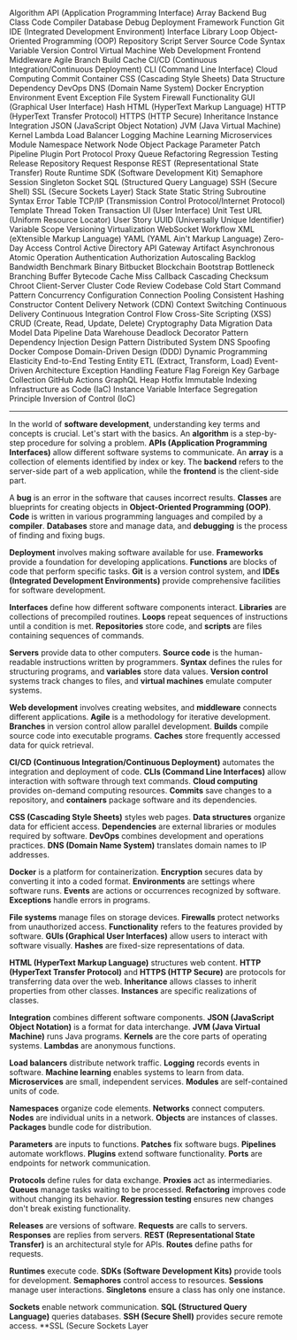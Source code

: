 Algorithm
API (Application Programming Interface)
Array
Backend
Bug
Class
Code
Compiler
Database
Debug
Deployment
Framework
Function
Git
IDE (Integrated Development Environment)
Interface
Library
Loop
Object-Oriented Programming (OOP)
Repository
Script
Server
Source Code
Syntax
Variable
Version Control
Virtual Machine
Web Development
Frontend
Middleware
Agile
Branch
Build
Cache
CI/CD (Continuous Integration/Continuous Deployment)
CLI (Command Line Interface)
Cloud Computing
Commit
Container
CSS (Cascading Style Sheets)
Data Structure
Dependency
DevOps
DNS (Domain Name System)
Docker
Encryption
Environment
Event
Exception
File System
Firewall
Functionality
GUI (Graphical User Interface)
Hash
HTML (HyperText Markup Language)
HTTP (HyperText Transfer Protocol)
HTTPS (HTTP Secure)
Inheritance
Instance
Integration
JSON (JavaScript Object Notation)
JVM (Java Virtual Machine)
Kernel
Lambda
Load Balancer
Logging
Machine Learning
Microservices
Module
Namespace
Network
Node
Object
Package
Parameter
Patch
Pipeline
Plugin
Port
Protocol
Proxy
Queue
Refactoring
Regression Testing
Release
Repository
Request
Response
REST (Representational State Transfer)
Route
Runtime
SDK (Software Development Kit)
Semaphore
Session
Singleton
Socket
SQL (Structured Query Language)
SSH (Secure Shell)
SSL (Secure Sockets Layer)
Stack
State
Static
String
Subroutine
Syntax Error
Table
TCP/IP (Transmission Control Protocol/Internet Protocol)
Template
Thread
Token
Transaction
UI (User Interface)
Unit Test
URL (Uniform Resource Locator)
User Story
UUID (Universally Unique Identifier)
Variable Scope
Versioning
Virtualization
WebSocket
Workflow
XML (eXtensible Markup Language)
YAML (YAML Ain't Markup Language)
Zero-Day
Access Control
Active Directory
API Gateway
Artifact
Asynchronous
Atomic Operation
Authentication
Authorization
Autoscaling
Backlog
Bandwidth
Benchmark
Binary
Bitbucket
Blockchain
Bootstrap
Bottleneck
Branching
Buffer
Bytecode
Cache Miss
Callback
Cascading
Checksum
Chroot
Client-Server
Cluster
Code Review
Codebase
Cold Start
Command Pattern
Concurrency
Configuration
Connection Pooling
Consistent Hashing
Constructor
Content Delivery Network (CDN)
Context Switching
Continuous Delivery
Continuous Integration
Control Flow
Cross-Site Scripting (XSS)
CRUD (Create, Read, Update, Delete)
Cryptography
Data Migration
Data Model
Data Pipeline
Data Warehouse
Deadlock
Decorator Pattern
Dependency Injection
Design Pattern
Distributed System
DNS Spoofing
Docker Compose
Domain-Driven Design (DDD)
Dynamic Programming
Elasticity
End-to-End Testing
Entity
ETL (Extract, Transform, Load)
Event-Driven Architecture
Exception Handling
Feature Flag
Foreign Key
Garbage Collection
GitHub Actions
GraphQL
Heap
Hotfix
Immutable
Indexing
Infrastructure as Code (IaC)
Instance Variable
Interface Segregation Principle
Inversion of Control (IoC)

---

In the world of **software development**, understanding key terms and concepts is crucial. Let's start with the basics. An **algorithm** is a step-by-step procedure for solving a problem. **APIs (Application Programming Interfaces)** allow different software systems to communicate. An **array** is a collection of elements identified by index or key. The **backend** refers to the server-side part of a web application, while the **frontend** is the client-side part.

A **bug** is an error in the software that causes incorrect results. **Classes** are blueprints for creating objects in **Object-Oriented Programming (OOP)**. **Code** is written in various programming languages and compiled by a **compiler**. **Databases** store and manage data, and **debugging** is the process of finding and fixing bugs.

**Deployment** involves making software available for use. **Frameworks** provide a foundation for developing applications. **Functions** are blocks of code that perform specific tasks. **Git** is a version control system, and **IDEs (Integrated Development Environments)** provide comprehensive facilities for software development.

**Interfaces** define how different software components interact. **Libraries** are collections of precompiled routines. **Loops** repeat sequences of instructions until a condition is met. **Repositories** store code, and **scripts** are files containing sequences of commands.

**Servers** provide data to other computers. **Source code** is the human-readable instructions written by programmers. **Syntax** defines the rules for structuring programs, and **variables** store data values. **Version control** systems track changes to files, and **virtual machines** emulate computer systems.

**Web development** involves creating websites, and **middleware** connects different applications. **Agile** is a methodology for iterative development. **Branches** in version control allow parallel development. **Builds** compile source code into executable programs. **Caches** store frequently accessed data for quick retrieval.

**CI/CD (Continuous Integration/Continuous Deployment)** automates the integration and deployment of code. **CLIs (Command Line Interfaces)** allow interaction with software through text commands. **Cloud computing** provides on-demand computing resources. **Commits** save changes to a repository, and **containers** package software and its dependencies.

**CSS (Cascading Style Sheets)** styles web pages. **Data structures** organize data for efficient access. **Dependencies** are external libraries or modules required by software. **DevOps** combines development and operations practices. **DNS (Domain Name System)** translates domain names to IP addresses.

**Docker** is a platform for containerization. **Encryption** secures data by converting it into a coded format. **Environments** are settings where software runs. **Events** are actions or occurrences recognized by software. **Exceptions** handle errors in programs.

**File systems** manage files on storage devices. **Firewalls** protect networks from unauthorized access. **Functionality** refers to the features provided by software. **GUIs (Graphical User Interfaces)** allow users to interact with software visually. **Hashes** are fixed-size representations of data.

**HTML (HyperText Markup Language)** structures web content. **HTTP (HyperText Transfer Protocol)** and **HTTPS (HTTP Secure)** are protocols for transferring data over the web. **Inheritance** allows classes to inherit properties from other classes. **Instances** are specific realizations of classes.

**Integration** combines different software components. **JSON (JavaScript Object Notation)** is a format for data interchange. **JVM (Java Virtual Machine)** runs Java programs. **Kernels** are the core parts of operating systems. **Lambdas** are anonymous functions.

**Load balancers** distribute network traffic. **Logging** records events in software. **Machine learning** enables systems to learn from data. **Microservices** are small, independent services. **Modules** are self-contained units of code.

**Namespaces** organize code elements. **Networks** connect computers. **Nodes** are individual units in a network. **Objects** are instances of classes. **Packages** bundle code for distribution.

**Parameters** are inputs to functions. **Patches** fix software bugs. **Pipelines** automate workflows. **Plugins** extend software functionality. **Ports** are endpoints for network communication.

**Protocols** define rules for data exchange. **Proxies** act as intermediaries. **Queues** manage tasks waiting to be processed. **Refactoring** improves code without changing its behavior. **Regression testing** ensures new changes don't break existing functionality.

**Releases** are versions of software. **Requests** are calls to servers. **Responses** are replies from servers. **REST (Representational State Transfer)** is an architectural style for APIs. **Routes** define paths for requests.

**Runtimes** execute code. **SDKs (Software Development Kits)** provide tools for development. **Semaphores** control access to resources. **Sessions** manage user interactions. **Singletons** ensure a class has only one instance.

**Sockets** enable network communication. **SQL (Structured Query Language)** queries databases. **SSH (Secure Shell)** provides secure remote access. **SSL (Secure Sockets Layer